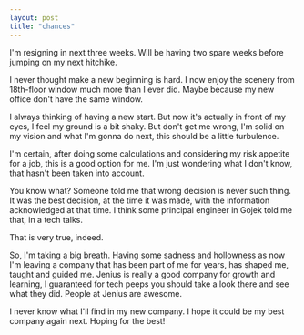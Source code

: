 ```yaml
---
layout: post
title: "chances"
--- 
```


I'm resigning in next three weeks. Will be having two spare weeks before jumping on my next hitchike.

I never thought make a new beginning is hard. I now enjoy the scenery from 18th-floor window much more than I ever did. Maybe because my new office don't have the same window.

I always thinking of having a new start. But now it's actually in front of my eyes, I feel my ground is a bit shaky. But don't get me wrong, I'm solid on my vision and what I'm gonna do next, this should be a little turbulence.

I'm certain, after doing some calculations and considering my risk appetite for a job, this is a good option for me. I'm just wondering what I don't know, that hasn't been taken into account.

You know what? Someone told me that wrong decision is never such thing. It was the best decision, at the time it was made, with the information acknowledged at that time. I think some principal engineer in Gojek told me that, in a tech talks.

That is very true, indeed.

So, I'm taking a big breath. Having some sadness and hollowness as now I'm leaving a company that has been part of me for years, has shaped me, taught and guided me. Jenius is really a good company for growth and learning, I guaranteed for tech peeps you should take a look there and see what they did. People at Jenius are awesome.

I never know what I'll find in my  new company. I hope it could be my best company again next. Hoping for the best!
